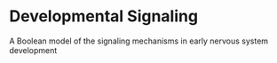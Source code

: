 # Developmental Signaling
A Boolean model of the signaling mechanisms in early nervous system development
